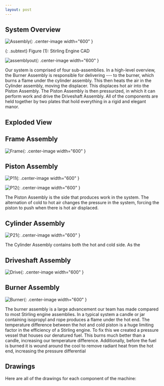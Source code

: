 ```yaml
---
layout: post
---
```

## System Overview
 ![Assembly](https://eliaswheatfall.github.io/StirlingEngineOne/assets/fullassembly.png){: .center-image width="600" }

{: .subtext}
Figure (1): Stirling Engine CAD
 
![assemblyout](https://eliaswheatfall.github.io/StirlingEngineOne/assets/topview.png){: .center-image width="600" }

Our system is comprised of four sub-assemblies. In a high-level overview, the Burner Assembly is responsible for delivering --- to the burner, which burns a flame under the cylinder assembly. This then heats the air in the Cylinder assembly, moving the displacer. This displaces hot air into the Piston Assembly. The Piston Assembly is then pressurized, in which it can perform work and drive the Driveshaft Assembly. All of the components are held together by two plates that hold everything in a rigid and elegant manor. 

## Exploded View 

## Frame Assembly
![Frame](https://eliaswheatfall.github.io/StirlingEngineOne/assets/frame.png){: .center-image width="600" }

## Piston Assembly

![P11](https://eliaswheatfall.github.io/StirlingEngineOne/assets/pistonone.png){: .center-image width="600" }

![P12](https://eliaswheatfall.github.io/StirlingEngineOne/assets/coldhotzoom.png){: .center-image width="600" }

The Piston Assembly is the side that produces work in the system. The alternation of cold to hot air changes the pressure in the system, forcing the piston to push when there is hot air displaced. 

## Cylinder Assembly

![P21](https://eliaswheatfall.github.io/StirlingEngineOne/assets/pistontwo.png){: .center-image width="600" }

The Cylinder Assembly contains both the hot and cold side. As the 

## Driveshaft Assembly
![Drive](https://eliaswheatfall.github.io/StirlingEngineOne/assets/flywheel.png){: .center-image width="600" }


## Burner Assembly

![Burner](https://eliaswheatfall.github.io/StirlingEngineOne/assets/gascan.png){: .center-image width="600" }

The burner assembly is a large advancement our team has made compared to most Stirling engine assemblies. In a typical system a candle or jar containing isopropyl and rope produces a flame under the hot end. The temperature difference between the hot and cold piston is a huge limiting factor in the efficiency of a Stirling engine. To fix this we created a pressure vessel that houses our denatured  fuel. This burns much better than a candle, increasing our temperature difference. Additionally, before the fuel is burned it is wound around the cool to remove radiant heat from the hot end, increasing the pressure differential

## Drawings

Here are all of the drawings for each component of the machine: 
